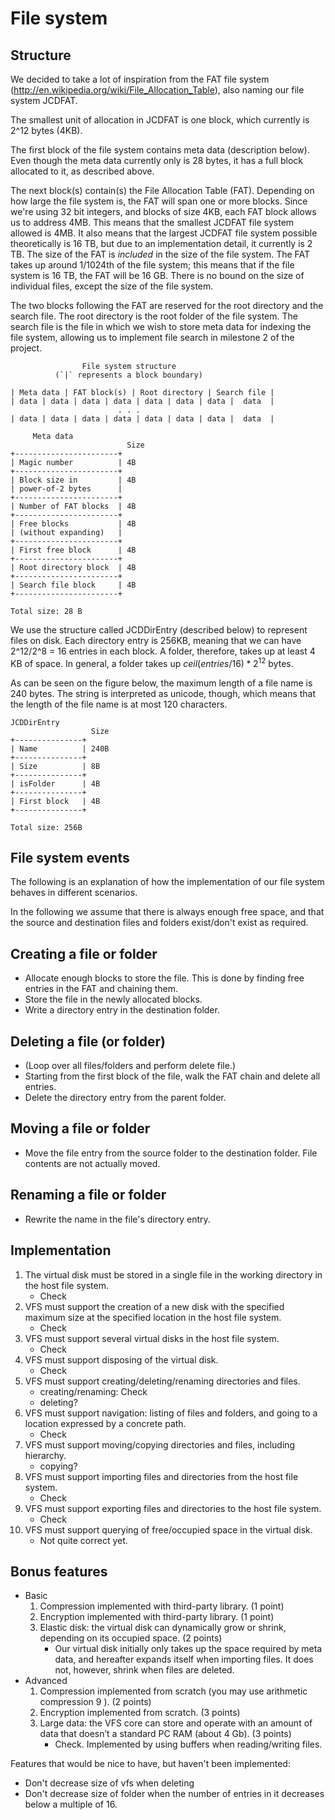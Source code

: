 File system
=============

Structure
-----------
We decided to take a lot of inspiration from the FAT file system (http://en.wikipedia.org/wiki/File_Allocation_Table), also naming our file system JCDFAT.

The smallest unit of allocation in JCDFAT is one block, which currently is 2^12 bytes (4KB).

The first block of the file system contains meta data (description below). Even though the meta data currently only is 28 bytes, it has a full block allocated to it, as described above.

The next block(s) contain(s) the File Allocation Table (FAT). Depending on how large the file system is, the FAT will span one or more blocks. Since we're using 32 bit integers, and blocks of size 4KB, each FAT block allows us to address 4MB.  This means that the smallest JCDFAT file system allowed is 4MB. It also means that the largest JCDFAT file system possible theoretically is 16 TB, but due to an implementation detail, it currently is 2 TB. The size of the FAT is _included_ in the size of the file system. The FAT takes up around 1/1024th of the file system; this means that if the file system is 16 TB, the FAT will be 16 GB.
There is no bound on the size of individual files, except the size of the file system.

The two blocks following the FAT are reserved for the root directory and the search file. The root directory is the root folder of the file system. The search file is the file in which we wish to store meta data for indexing the file system, allowing us to implement file search in milestone 2 of the project.

~~~~~
                File system structure
          (`|` represents a block boundary)

| Meta data | FAT block(s) | Root directory | Search file |
| data | data | data | data | data | data | data |  data  |
                        . . .
| data | data | data | data | data | data | data |  data  |
~~~~~

~~~~~
     Meta data
                          Size
+-----------------------+
| Magic number          | 4B
+-----------------------+
| Block size in         | 4B
| power-of-2 bytes      |
+-----------------------+
| Number of FAT blocks  | 4B
+-----------------------+
| Free blocks           | 4B
| (without expanding)   |
+-----------------------+
| First free block      | 4B
+-----------------------+
| Root directory block  | 4B
+-----------------------+
| Search file block     | 4B
+-----------------------+

Total size: 28 B
~~~~~

We use the structure called JCDDirEntry (described below) to represent files on disk. Each directory entry is 256KB, meaning that we can have 2^12/2^8 = 16 entries in each block. A folder, therefore, takes up at least 4 KB of space. In general, a folder takes up $ceil(entries / 16) * 2^12$ bytes.

As can be seen on the figure below, the maximum length of a file name is 240 bytes. The string is interpreted as unicode, though, which means that the length of the file name is at most 120 characters.


~~~~~
JCDDirEntry
                  Size
+---------------+
| Name          | 240B
+---------------+
| Size          | 8B
+---------------+
| isFolder      | 4B
+---------------+
| First block   | 4B
+---------------+

Total size: 256B
~~~~~

File system events
--------------------

The following is an explanation of how the implementation of our file system behaves in different scenarios.

In the following we assume that there is always enough free space, and that the source and destination files and folders exist/don't exist as required.

Creating a file or folder
-----------------
- Allocate enough blocks to store the file. This is done by finding free entries in the FAT and chaining them.
- Store the file in the newly allocated blocks.
- Write a directory entry in the destination folder.


Deleting a file (or folder)
-----------------
- (Loop over all files/folders and perform delete file.)
- Starting from the first block of the file, walk the FAT chain and delete all entries.
- Delete the directory entry from the parent folder.


Moving a file or folder
---------------
- Move the file entry from the source folder to the destination folder. File contents are not actually moved.


Renaming a file or folder
-----------------
- Rewrite the name in the file's directory entry.



Implementation
----------------

1. The virtual disk must be stored in a single file in the working directory in the host file system.
    - Check
2. VFS must support the creation of a new disk with the specified maximum size at the specified location in the host file system.
    - Check
3. VFS must support several virtual disks in the host file system.
    - Check
4. VFS must support disposing of the virtual disk.
    - Check
5. VFS must support creating/deleting/renaming directories and files.
    - creating/renaming: Check
    - deleting?
6. VFS must support navigation: listing of files and folders, and going to a location expressed by a concrete path.
    - Check
7. VFS must support moving/copying directories and files, including hierarchy.
    - copying?
8. VFS must support importing files and directories from the host file system.
    - Check
9. VFS must support exporting files and directories to the host file system.
    - Check
10. VFS must support querying of free/occupied space in the virtual disk.
    - Not quite correct yet.

Bonus features
----------------
- Basic
    1. Compression implemented with third-party library. (1 point)
    2. Encryption implemented with third-party library. (1 point)
    3. Elastic disk: the virtual disk can dynamically grow or shrink, depending on its occupied space. (2 points)
        - Our virtual disk initially only takes up the space required by meta data, and hereafter expands itself when importing files. It does not, however, shrink when files are deleted.
- Advanced
    1. Compression implemented from scratch (you may use arithmetic compression 9 ). (2 points)
    2. Encryption implemented from scratch. (3 points)
    3. Large data: the VFS core can store and operate with an amount of data that doesn’t a standard PC RAM (about 4 Gb). (3 points)
        - Check. Implemented by using buffers when reading/writing files.


Features that would be nice to have, but haven't been implemented:

- Don't decrease size of vfs when deleting
- Don't decrease size of folder when the number of entries in it decreases below a multiple of 16.

